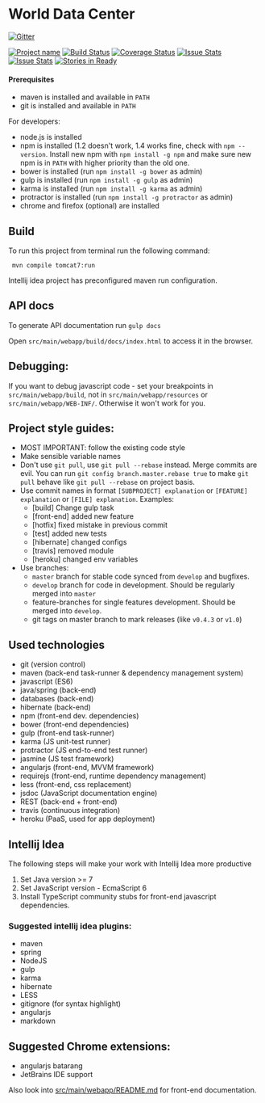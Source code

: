 # World Data Center

[![Gitter](https://badges.gitter.im/Join%20Chat.svg)](https://gitter.im/kpi-wdc/wdc-java?utm_source=badge&utm_medium=badge&utm_campaign=pr-badge&utm_content=badge)

[![Project name](http://img.shields.io/badge/wdc-java-widgets-blue.svg)](https://github.com/kpi-wdc/wdc-java)
[![Build Status](https://travis-ci.org/kpi-wdc/wdc-java.svg?branch=master)](https://travis-ci.org/kpi-wdc/wdc-java)
[![Coverage Status](https://img.shields.io/coveralls/kpi-wdc/wdc-java.svg)](https://coveralls.io/r/kpi-wdc/wdc-java)
[![Issue Stats](http://issuestats.com/github/kpi-wdc/wdc-java/badge/issue)](http://issuestats.com/github/kpi-wdc/wdc-java)
[![Issue Stats](http://issuestats.com/github/kpi-wdc/wdc-java/badge/pr)](http://issuestats.com/github/kpi-wdc/wdc-java)
[![Stories in Ready](https://badge.waffle.io/kpi-wdc/wdc-java.png?label=ready&title=Ready)](https://waffle.io/kpi-wdc/wdc-java)

#### Prerequisites
- maven is installed and available in `PATH`
- git is installed and available in `PATH`

For developers:

- node.js is installed
- npm is installed (1.2 doesn't work, 1.4 works fine, check with `npm --version`.
Install new npm with `npm install -g npm` and make sure new npm is in `PATH` with higher priority than the old one.
- bower is installed (run `npm install -g bower` as admin)
- gulp is installed (run `npm install -g gulp` as admin)
- karma is installed (run `npm install -g karma` as admin)
- protractor is installed (run `npm install -g protractor` as admin)
- chrome and firefox (optional) are installed


## Build
To run this project from terminal run the following command:

     mvn compile tomcat7:run

Intellij idea project has preconfigured maven run configuration.

## API docs
To generate API documentation run `gulp docs`

Open `src/main/webapp/build/docs/index.html` to access it in the browser.

## Debugging:

  If you want to debug javascript code - set your breakpoints in `src/main/webapp/build`,
  not in `src/main/webapp/resources` or `src/main/webapp/WEB-INF/`.
  Otherwise it won't work for you.

## Project style guides:

  - MOST IMPORTANT: follow the existing code style
  - Make sensible variable names
  - Don't use `git pull`, use `git pull --rebase` instead. Merge commits are evil. You can run `git config branch.master.rebase true` to make `git pull` behave like `git pull --rebase` on project basis.
  - Use commit names in format `[SUBPROJECT] explanation` or `[FEATURE] explanation` or `[FILE] explanation`. Examples:
      -  [build] Change gulp task
      -  [front-end] added new feature
      -  [hotfix] fixed mistake in previous commit
      -  [test] added new tests
      -  [hibernate] changed configs
      -  [travis] removed module
      -  [heroku] changed env variables
  - Use branches:
     - `master` branch for stable code synced from `develop` and bugfixes.
     - `develop` branch for code in development. Should be regularly merged into `master`
     - feature-branches for single features development. Should be merged into `develop`.
     - git tags on master branch to mark releases (like `v0.4.3` or `v1.0`)

## Used technologies

  - git (version control)
  - maven (back-end task-runner & dependency management system)
  - javascript (ES6)
  - java/spring (back-end)
  - databases (back-end)
  - hibernate (back-end)
  - npm (front-end dev. dependencies)
  - bower (front-end dependencies)
  - gulp (front-end task-runner)
  - karma (JS unit-test runner)
  - protractor (JS end-to-end test runner)
  - jasmine (JS test framework)
  - angularjs (front-end, MVVM framework)
  - requirejs (front-end, runtime dependency management)
  - less (front-end, css replacement)
  - jsdoc (JavaScript documentation engine)
  - REST (back-end + front-end)
  - travis (continuous integration)
  - heroku (PaaS, used for app deployment)

## Intellij Idea

The following steps will make your work with Intellij Idea more productive

1. Set Java version >= 7
2. Set JavaScript version - EcmaScript 6
3. Install TypeScript community stubs for front-end javascript dependencies.

### Suggested intellij idea plugins:

  - maven
  - spring
  - NodeJS
  - gulp
  - karma
  - hibernate
  - LESS
  - gitignore (for syntax highlight)
  - angularjs
  - markdown

## Suggested Chrome extensions:

  - angularjs batarang
  - JetBrains IDE support

Also look into [src/main/webapp/README.md](src/main/webapp/README.md) for front-end documentation.
